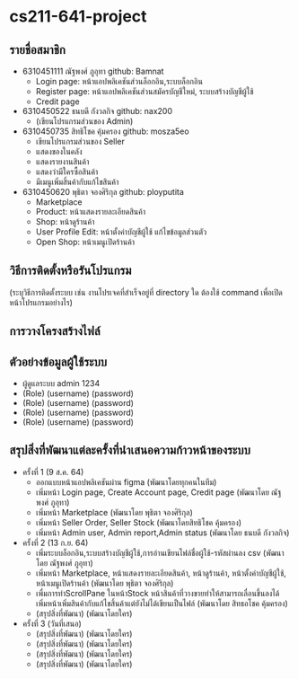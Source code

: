 # cs211-641-project

## รายชื่อสมาชิก
* 6310451111 ณัฐพงศ์ ภูอุทา github: Bamnat
  * Login page: หน้าแอปพลิเคชันส่วนล็อกอิน,ระบบล็อกอิน
  * Register page: หน้าแอปพลิเคชันส่วนสมัครบัญชีใหม่, ระบบสร้างบัญชีผู้ใช้
  * Credit page
* 6310450522 ธนบดี กังวลกิจ github: nax200
  * (เขียนโปรแกรมส่วนของ Admin)
* 6310450735 สิทธิโชค  คุ้มครอง github: mosza5eo
  * เขียนโปรแกรมส่วนของ Seller
  * แสดงของในคลัง
  * แสดงรายงานสินค้า
  * แสดงว่ามีใครซื้อสินค้า
  * มีเมนูเพิ่มสิ้นค้ากับแก้ไขสินค้า
* 6310450620 พุธิตา จองศิริกุล github: ployputita
  * Marketplace
  * Product: หน้าแสดงรายละเอียดสินค้า
  * Shop: หน้าดูร้านค้า
  * User Profile Edit: หน้าตั้งค่าบัญชีผู้ใช้ แก้ไขข้อมูลส่วนตัว
  * Open Shop: หน้าเมนูเปิดร้านค้า  


## วิธีการติดตั้งหรือรันโปรแกรม
(ระบุวิธีการติดตั้งระบบ เช่น งานโปรเจคที่สำเร็จอยู่ที่ directory ใด ต้องใช้ command เพื่อเปิดหน้าโปรแกรมอย่างไร)


## การวางโครงสร้างไฟล์

## ตัวอย่างข้อมูลผู้ใช้ระบบ
* ผู้ดูแลระบบ admin 1234
* (Role) (username) (password)
* (Role) (username) (password)
* (Role) (username) (password)
* (Role) (username) (password)

## สรุปสิ่งที่พัฒนาแต่ละครั้งที่นำเสนอความก้าวหน้าของระบบ
* ครั้งที่ 1 (9 ส.ค. 64)
  * ออกแบบหน้าแอปพลิเคชันผ่าน figma (พัฒนาโดยทุกคนในทีม)
  * เพิ่มหน้า Login page, Create Account page, Credit page (พัฒนาโดย ณัฐพงศ์ ภูอุทา)
  * เพิ่มหน้า Marketplace (พัฒนาโดย พุธิตา จองศิริกุล)
  * เพิ่มหน้า Seller Order, Seller Stock (พัฒนาโดยสิทธิโชค  คุ้มครอง)
  * เพิ่มหน้า Admin user, Admin report,Admin status  (พัฒนาโดย ธนบดี กังวลกิจ)
* ครั้งที่ 2 (13 ก.ย. 64)
  * เพิ่มระบบล็อกอิน,ระบบสร้างบัญชีผู้ใช้,การอ่านเขียนไฟล์ชื่อผู้ใช้-รหัสผ่านลง csv (พัฒนาโดย ณัฐพงศ์ ภูอุทา)
  * เพิ่มหน้า Marketplace, หน้าแสดงรายละเอียดสินค้า, หน้าดูร้านค้า, หน้าตั้งค่าบัญชีผู้ใช้, หน้าเมนูเปิดร้านค้า (พัฒนาโดย พุธิตา จองศิริกุล)
  * เพื่มการทำScrollPane ในหน้าStock หน้าสินค้าที่วางขายทำให้สามารถเลื่อนขึ้นลงได้ เพิ่มหน้าเพิ่มสินค้ากับแก้ไขสิ้นค้าแต่ยังไม่ได้เขียนเป็นไฟล์ (พัฒนาโดย สิทธอโชค คุ้มครอง)
  * (สรุปสิ่งที่พัฒนา) (พัฒนาโดยใคร)
* ครั้งที่ 3 (วันที่เสนอ)
  * (สรุปสิ่งที่พัฒนา) (พัฒนาโดยใคร)
  * (สรุปสิ่งที่พัฒนา) (พัฒนาโดยใคร)
  * (สรุปสิ่งที่พัฒนา) (พัฒนาโดยใคร)
  * (สรุปสิ่งที่พัฒนา) (พัฒนาโดยใคร)  
